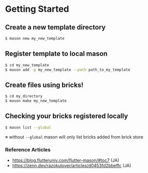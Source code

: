 # Getting Started
## Create a new template directory
```bash
$ mason new my_new_template
```

## Register template to local mason
```bash
$ cd my_new_template
$ mason add -g my_new_template --path path_to_my_template
```

## Create files using bricks!
```bash
$ cd my_directory
$ mason make my_new_template
```

## Checking your bricks registered locally
```bash
$ mason list --global
```
※ without `--global` mason will only list bricks added from brick store

### Reference Articles
- https://blog.flutteruniv.com/flutter-mason/#toc7 (JA)
- https://zenn.dev/razokulover/articles/d0453fd2bbeffc (JA)